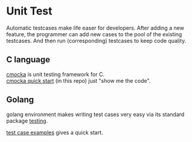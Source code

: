 # Unit Test

Automatic testcases make life easer for developers.
After adding a new feature, the programmer can add
new cases to the pool of the existing testcases. And
then run (corresponding) testcases to keep code quality.

## C language

[cmocka][cmocka] is unit testing framework for C.  
[cmocka quick start][cmocka quick start] (in this repo)
just "show me the code".

## Golang

golang environment makes writing test cases very easy
via its standard package [testing][ut golang testing pkg].

[test case examples][ut golang examples] gives a quick start.  

[cmocka]: https://cmocka.org/
[cmocka quick start]: ./cmocka
[ut golang examples]: https://github.com/hzget/go-investigation/tree/main/testing
[ut golang testing pkg]: https://pkg.go.dev/testing
